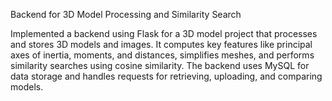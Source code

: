 Backend for 3D Model Processing and Similarity Search

Implemented a backend using Flask for a 3D model project that processes and stores 3D models and images. It computes key features like principal axes of inertia, moments, and distances, simplifies meshes, and performs similarity searches using cosine similarity. The backend uses MySQL for data storage and handles requests for retrieving, uploading, and comparing models.
